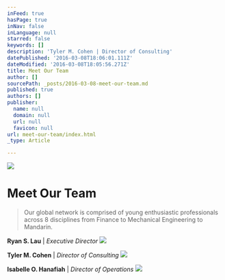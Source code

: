 ```yaml
---
inFeed: true
hasPage: true
inNav: false
inLanguage: null
starred: false
keywords: []
description: 'Tyler M. Cohen | Director of Consulting'
datePublished: '2016-03-08T18:06:01.111Z'
dateModified: '2016-03-08T18:05:56.271Z'
title: Meet Our Team
author: []
sourcePath: _posts/2016-03-08-meet-our-team.md
published: true
authors: []
publisher:
  name: null
  domain: null
  url: null
  favicon: null
url: meet-our-team/index.html
_type: Article

---
```

![](https://the-grid-user-content.s3-us-west-2.amazonaws.com/0fecee3a-861e-45cf-8f81-d2cc9ed416ed.jpg)

# Meet Our Team

> Our global network is comprised
> of young enthusiastic professionals across 8 disciplines from Finance to
> Mechanical Engineering to Mandarin.

**Ryan S. Lau** | _Executive Director_
![](https://the-grid-user-content.s3-us-west-2.amazonaws.com/5f8b8e3a-393f-44ae-89be-928f543ca859.png)

**Tyler M. Cohen** | _Director of Consulting_
![](https://the-grid-user-content.s3-us-west-2.amazonaws.com/305fd575-21c2-409d-a22d-00326ff0a03e.png)

**Isabelle O. Hanafiah** | _Director of Operations_
![](https://the-grid-user-content.s3-us-west-2.amazonaws.com/a6b323b5-0efb-4a5e-bafc-93de0f5f014a.png)